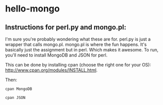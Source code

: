 # hello-mongo

## Instructions for perl.py and mongo.pl:
I'm sure you're probably wondering what these are for. perl.py is just a wrapper that calls mongo.pl. mongo.pl is where the fun happens. It's basically just the assignment but in perl. Which makes it awesome. To run, you'll need to install MongoDB and JSON for perl.

This can be done by installing cpan (choose the right one for your OS): http://www.cpan.org/modules/INSTALL.html.

Then:

`cpan MongoDB`

`cpan JSON`
